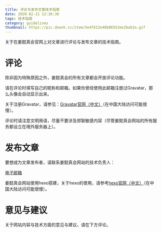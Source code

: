 ```yaml
---
title: 评论与发布文章技术指南
date: 2020-02-21 12:36:30
tags: 技术指南
category: guidelines
thumbnail: https://pic.downk.cc/item/5e4f612e48b86553ee2bab2a.gif
---
```


关于在姜懿真会官网上对文章进行评论与发布文章的技术指南。

<!--more-->

# 评论

除非因为特殊原因之外，姜懿真会的所有文章都会开放评论功能。

请在评论时填写自己的昵称和邮箱。如果你曾经使用此邮箱注册过Gravatar，那么头像会自动显示出来。

关于注册Gravatar，请参见：[Gravatar官网（中文）](http://cn.gravatar.com/)（在中国大陆访问可能很慢）。

评论时请注意文明用语，尽量不要涉及郑智敏感内容（尽管姜懿真会网站的所有服务都设立在境外服务器上）。

# 发布文章

要想成为文章发布者，请联系姜懿真会网站的技术负责人：

[电子邮箱](mailto:crs_16423@outlook.com)

姜懿真会网站使用hexo搭建，关于hexo的使用，请参考[hexo官网（中文）](https://hexo.io/zh-cn)（在中国大陆访问可能很慢）。

# 意见与建议

关于网站内容与技术方面的意见与建议，请在下方评论。